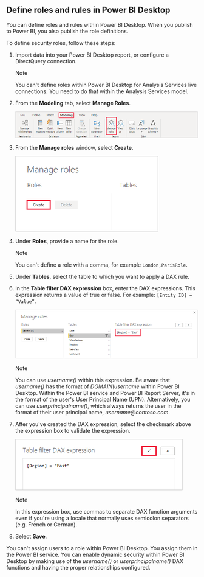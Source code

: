 ## Define roles and rules in Power BI Desktop

You can define roles and rules within Power BI Desktop. When you publish to Power BI, you also publish the role definitions.

To define security roles, follow these steps:

1. Import data into your Power BI Desktop report, or configure a DirectQuery connection.

   > [!NOTE]
   > You can't define roles within Power BI Desktop for Analysis Services live connections. You need to do that within the Analysis Services model.

2. From the **Modeling** tab, select **Manage Roles**.

   ![Screenshot of the Modeling tab, highlighting Manage roles.](./media/rls-desktop-define-roles/powerbi-desktop-security.png)

3. From the **Manage roles** window, select **Create**.

   ![Screenshot of the Manage roles window, highlighting Create.](./media/rls-desktop-define-roles/powerbi-desktop-security-create-role.png)

4. Under **Roles**, provide a name for the role.

    >[!NOTE]
    >You can't define a role with a comma, for example `London,ParisRole`.

5. Under **Tables**, select the table to which you want to apply a DAX rule.

6. In the **Table filter DAX expression** box, enter the DAX expressions. This expression returns a value of true or false. For example: ```[Entity ID] = “Value”```.

   ![Screenshot of the Manage roles window, highlighting an example DAX expression.](./media/rls-desktop-define-roles/powerbi-desktop-security-create-rule.png)

   > [!NOTE]
   > You can use *username()* within this expression. Be aware that *username()* has the format of *DOMAIN\username* within Power BI Desktop. Within the Power BI service and Power BI Report Server, it's in the format of the user's User Principal Name (UPN). Alternatively, you can use *userprincipalname()*, which always returns the user in the format of their user principal name, *username\@contoso.com*.

7. After you've created the DAX expression, select the checkmark above the expression box to validate the expression.

   ![Screenshot of the Table filter DAX expression window, highlighting the checkmark.](./media/rls-desktop-define-roles/powerbi-desktop-security-validate-dax.png)

   > [!NOTE]
   > In this expression box, use commas to separate DAX function arguments even if you're using a locale that normally uses semicolon separators (e.g. French or German).

8. Select **Save**.

You can't assign users to a role within Power BI Desktop. You assign them in the Power BI service. You can enable dynamic security within Power BI Desktop by making use of the *username()* or *userprincipalname()* DAX functions and having the proper relationships configured.
